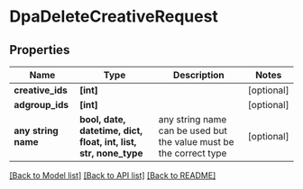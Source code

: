 # DpaDeleteCreativeRequest


## Properties
Name | Type | Description | Notes
------------ | ------------- | ------------- | -------------
**creative_ids** | **[int]** |  | [optional] 
**adgroup_ids** | **[int]** |  | [optional] 
**any string name** | **bool, date, datetime, dict, float, int, list, str, none_type** | any string name can be used but the value must be the correct type | [optional]

[[Back to Model list]](../README.md#documentation-for-models) [[Back to API list]](../README.md#documentation-for-api-endpoints) [[Back to README]](../README.md)


